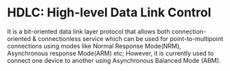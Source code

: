# HDLC: High-level Data Link Control
It is a bit-oriented data link layer protocol that allows both connection-oriented & connectionless service which can be used for point-to-multipoint connections using modes like Normal Response Mode(NRM), Asynchronous response Mode(ARM) etc; However, it is currently used to connect one device to another using Asynchronous Balanced Mode (ABM).
